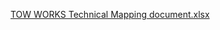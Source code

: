 [TOW WORKS Technical Mapping document.xlsx](/.attachments/TOW%20WORKS%20Technical%20Mapping%20document-e3531250-c494-4a16-99f0-752960474167.xlsx)